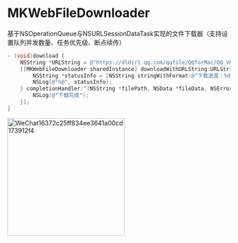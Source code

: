 # MKWebFileDownloader

基于NSOperationQueue与NSURLSessionDataTask实现的文件下载器（支持设置队列并发数量、任务优先级、断点续传）

```objective-c
- (void)download {
    NSString *URLString = @"https://dldir1.qq.com/qqfile/QQforMac/QQ_V6.5.0.dmg";
    [[MKWebFileDownloader sharedInstance] downloadWithURLString:URLString supportResume:YES directory:nil queuePriority:NSOperationQueuePriorityNormal progressHandler:^(NSInteger receivedSize, NSInteger expectedSize) {
        NSString *statusInfo = [NSString stringWithFormat:@"下载进度：%d%@", (int)(1.0*receivedSize/expectedSize * 100), @"%"];
        NSLog(@"%@", statusInfo);
    } completionHandler:^(NSString *filePath, NSData *fileData, NSError *error) {
        NSLog(@"下载完成");
    }];
}
```

<img width="265" alt="WeChat16372c25ff834ee3641a00cd173912f4" src="https://user-images.githubusercontent.com/13111933/233851292-25e17bd0-11a6-4b2c-b1a2-16a7ad6d9149.png">
